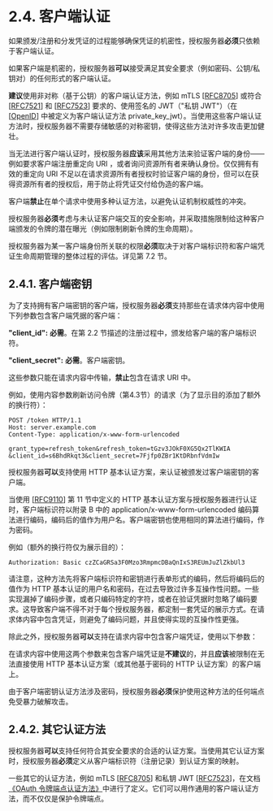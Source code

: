 # 2.4. 客户端认证

如果颁发/注册和分发凭证的过程能够确保凭证的机密性，授权服务器**必须**只依赖于客户端认证。

如果客户端是机密的，授权服务器**可以**接受满足其安全要求（例如密码、公钥/私钥对）的任何形式的客户端认证。

**建议**使用非对称（基于公钥）的客户端认证方法，例如 mTLS [[RFC8705](https://www.rfc-editor.org/info/rfc8705)] 或符合 [[RFC7521](https://www.rfc-editor.org/info/rfc7521)] 和 [[RFC7523](https://www.rfc-editor.org/info/rfc7523)] 要求的、使用签名的 JWT（"私钥 JWT"）（在 [[OpenID](https://openid.net/specs/openid-connect-core-1_0.html)] 中被定义为客户端认证方法 private_key_jwt）。当使用这些客户端认证方法时，授权服务器不需要存储敏感的对称密钥，使得这些方法对许多攻击更加健壮。

当无法进行客户端认证时，授权服务器**应该**采用其他方法来验证客户端的身份——例如要求客户端注册重定向 URI ，或者询问资源所有者来确认身份。仅仅拥有有效的重定向 URI 不足以在请求资源所有者授权时验证客户端的身份，但可以在获得资源所有者的授权后，用于防止将凭证交付给伪造的客户端。

客户端**禁止**在单个请求中使用多种认证方法，以避免认证机制权威性的冲突。

授权服务器**必须**考虑与未认证客户端交互的安全影响，并采取措施限制给这种客户端颁发的令牌的潜在曝光（例如限制刷新令牌的生命周期）。

授权服务器为某一客户端身份所关联的权限**必须**取决于对客户端标识符和客户端凭证生命周期管理的整体过程的评估。详见第 7.2 节。

## 2.4.1. 客户端密钥

为了支持拥有客户端密钥的客户端，授权服务器**必须**支持那些在请求体内容中使用下列参数包含客户端凭据的客户端：

**"client_id":** **必需**。在第 2.2 节描述的注册过程中，颁发给客户端的客户端标识符。

**"client_secret":** **必需**。客户端密钥。

这些参数只能在请求内容中传输，**禁止**包含在请求 URI 中。

例如，使用内容参数刷新访问令牌（第4.3节）的请求（为了显示目的添加了额外的换行符）：

```
POST /token HTTP/1.1
Host: server.example.com
Content-Type: application/x-www-form-urlencoded

grant_type=refresh_token&refresh_token=tGzv3JOkF0XG5Qx2TlKWIA
&client_id=s6BhdRkqt3&client_secret=7Fjfp0ZBr1KtDRbnfVdmIw
```

授权服务器**可以**支持使用 HTTP 基本认证方案，来认证被颁发过客户端密钥的客户端。

当使用 [[RFC9110](https://www.rfc-editor.org/info/rfc9110)] 第 11 节中定义的 HTTP 基本认证方案与授权服务器进行认证时，客户端标识符以附录 B 中的 application/x-www-form-urlencoded 编码算法进行编码，编码后的值作为用户名。客户端密钥也使用相同的算法进行编码，作为密码。

例如（额外的换行符仅为展示目的）：

```
Authorization: Basic czZCaGRSa3F0Mzo3RmpmcDBaQnIxS3REUmJuZlZkbUl3
```

请注意，这种方法先将客户端标识符和密钥进行表单形式的编码，然后将编码后的值作为 HTTP 基本认证的用户名和密码，在过去导致过许多互操作性问题。一些实现漏掉了编码步骤，或者只编码特定的字符，或者在验证凭据时忽略了编码要求。这导致客户端不得不对于每个授权服务器，都定制一套凭证的展示方式。在请求体内容中包含凭证，则避免了编码问题，并且使得实现的互操作性更强。

除此之外，授权服务器**可以**支持在请求内容中包含客户端凭证，使用以下参数：

在请求内容中使用这两个参数来包含客户端凭证是**不建议**的，并且**应该**被限制在无法直接使用 HTTP 基本认证方案（或其他基于密码的 HTTP 认证方案）的客户端上。

由于客户端密钥认证方法涉及密码，授权服务器**必须**保护使用这种方法的任何端点免受暴力破解攻击。

## 2.4.2. 其它认证方法

授权服务器**可以**支持任何符合其安全要求的合适的认证方案。当使用其它认证方案时，授权服务器**必须**定义从客户端标识符（注册记录）到认证方案的映射。

一些其它的认证方法，例如 mTLS [[RFC8705](https://www.rfc-editor.org/info/rfc8705)] 和私钥 JWT [[RFC7523](https://www.rfc-editor.org/info/rfc7523)]，在文档[《OAuth 令牌端点认证方法》](https://www.iana.org/assignments/oauth-parameters/oauth-parameters.xhtml#token-endpoint-auth-method)中进行了定义。它们可以用作通用的客户端认证方法，而不仅仅是保护令牌端点。
